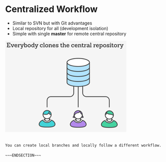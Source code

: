 <!SLIDE bullet small transition=turnDown>

# Centralized Workflow

* Similar to SVN but with Git advantages
* Local repository for all (development isolation)
* Simple with single **master** for remote central repository

![central](central-workflow.png)


~~~SECTION:handouts~~~

You can create local branches and locally follow a different workflow.

~~~ENDSECTION~~~